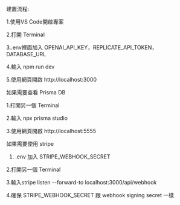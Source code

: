 建置流程:

1.使用VS Code開啟專案

2.打開 Terminal

3..env裡面加入 OPENAI_API_KEY，REPLICATE_API_TOKEN，DATABASE_URL

4.輸入 npm run dev

5.使用網頁開啟 http://localhost:3000


如果需要查看 Prisma DB

1.打開另一個 Terminal

2.輸入 npx prisma studio

3.使用網頁開啟 http://localhost:5555

如果需要使用 stripe

1. .env 加入 STRIPE_WEBHOOK_SECRET

2.打開另一個 Terminal

3.輸入stripe listen --forward-to localhost:3000/api/webhook

4.確保 STRIPE_WEBHOOK_SECRET 跟 webhook signing secret 一樣